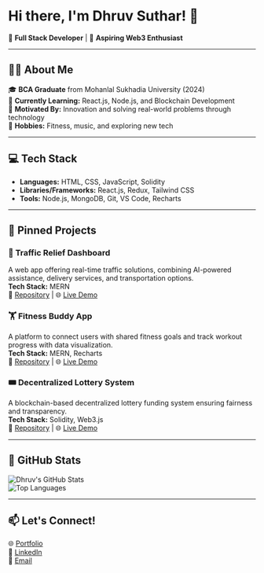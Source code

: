 # Hi there, I'm Dhruv Suthar! 👋  
🚀 **Full Stack Developer** | 🌟 **Aspiring Web3 Enthusiast**

---

## 👩‍💻 **About Me**
🎓 **BCA Graduate** from Mohanlal Sukhadia University (2024)  
🌱 **Currently Learning:** React.js, Node.js, and Blockchain Development  
🎯 **Motivated By:** Innovation and solving real-world problems through technology  
🎵 **Hobbies:** Fitness, music, and exploring new tech  

---

## 💻 **Tech Stack**
- **Languages:** HTML, CSS, JavaScript, Solidity  
- **Libraries/Frameworks:** React.js, Redux, Tailwind CSS  
- **Tools:** Node.js, MongoDB, Git, VS Code, Recharts  

---

## 📌 **Pinned Projects**

### 🚦 Traffic Relief Dashboard  
A web app offering real-time traffic solutions, combining AI-powered assistance, delivery services, and transportation options.  
**Tech Stack:** MERN  
🔗 [Repository](#) | 🌐 [Live Demo](#)

### 🏋️ Fitness Buddy App  
A platform to connect users with shared fitness goals and track workout progress with data visualization.  
**Tech Stack:** MERN, Recharts  
🔗 [Repository](#) | 🌐 [Live Demo](#)

### 🎟️ Decentralized Lottery System  
A blockchain-based decentralized lottery funding system ensuring fairness and transparency.  
**Tech Stack:** Solidity, Web3.js  
🔗 [Repository](#) | 🌐 [Live Demo](#)

---

## 🌟 **GitHub Stats**

![Dhruv's GitHub Stats](https://github-readme-stats.vercel.app/api?username=ddhruv8824&show_icons=true&theme=radical)  
![Top Languages](https://github-readme-stats.vercel.app/api/top-langs/?username=ddhruv8824&layout=compact&theme=radical)

---

## 📫 **Let's Connect!**
🌐 [Portfolio](#)  
💼 [LinkedIn](#)  
📧 [Email](#)  
